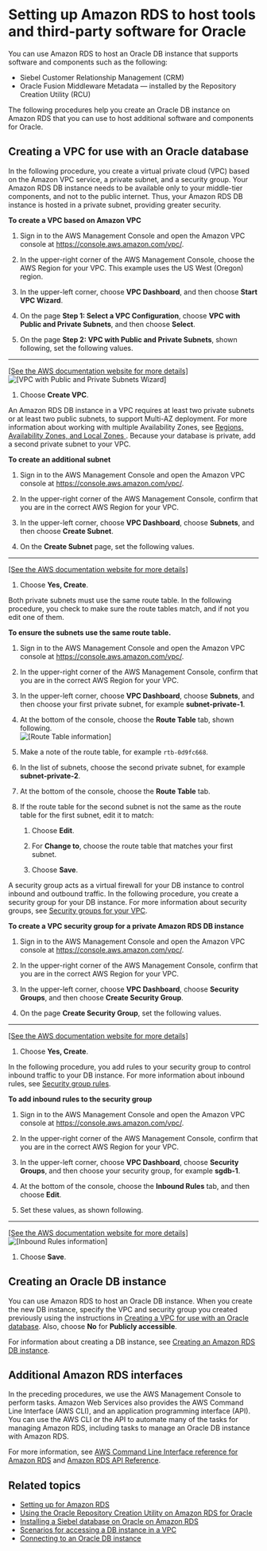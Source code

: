 # Setting up Amazon RDS to host tools and third\-party software for Oracle<a name="Oracle.Resources.Shared"></a>

You can use Amazon RDS to host an Oracle DB instance that supports software and components such as the following: 
+ Siebel Customer Relationship Management \(CRM\)
+ Oracle Fusion Middleware Metadata — installed by the Repository Creation Utility \(RCU\)

The following procedures help you create an Oracle DB instance on Amazon RDS that you can use to host additional software and components for Oracle\. 

## Creating a VPC for use with an Oracle database<a name="Oracle.Resources.Shared.VPC"></a>

In the following procedure, you create a virtual private cloud \(VPC\) based on the Amazon VPC service, a private subnet, and a security group\. Your Amazon RDS DB instance needs to be available only to your middle\-tier components, and not to the public internet\. Thus, your Amazon RDS DB instance is hosted in a private subnet, providing greater security\. 

**To create a VPC based on Amazon VPC**

1. Sign in to the AWS Management Console and open the Amazon VPC console at [https://console\.aws\.amazon\.com/vpc/](https://console.aws.amazon.com/vpc/)\.

1. In the upper\-right corner of the AWS Management Console, choose the AWS Region for your VPC\. This example uses the US West \(Oregon\) region\. 

1. In the upper\-left corner, choose **VPC Dashboard**, and then choose **Start VPC Wizard**\. 

1. On the page **Step 1: Select a VPC Configuration**, choose **VPC with Public and Private Subnets**, and then choose **Select**\. 

1. On the page **Step 2: VPC with Public and Private Subnets**, shown following, set the following values\.  
****    
<a name="rds-oracle-vpc-settings-guidance"></a>[\[See the AWS documentation website for more details\]](http://docs.aws.amazon.com/AmazonRDS/latest/UserGuide/Oracle.Resources.Shared.html)  
![\[VPC with Public and Private Subnets Wizard\]](http://docs.aws.amazon.com/AmazonRDS/latest/UserGuide/images/Siebel-VPC.png)

1. Choose **Create VPC**\. 

An Amazon RDS DB instance in a VPC requires at least two private subnets or at least two public subnets, to support Multi\-AZ deployment\. For more information about working with multiple Availability Zones, see [ Regions, Availability Zones, and Local Zones ](Concepts.RegionsAndAvailabilityZones.md)\. Because your database is private, add a second private subnet to your VPC\. 

**To create an additional subnet**

1. Sign in to the AWS Management Console and open the Amazon VPC console at [https://console\.aws\.amazon\.com/vpc/](https://console.aws.amazon.com/vpc/)\.

1. In the upper\-right corner of the AWS Management Console, confirm that you are in the correct AWS Region for your VPC\. 

1. In the upper\-left corner, choose **VPC Dashboard**, choose **Subnets**, and then choose **Create Subnet**\. 

1. On the **Create Subnet** page, set the following values\.   
****    
<a name="rds-oracle-subnet-settings-guidance"></a>[\[See the AWS documentation website for more details\]](http://docs.aws.amazon.com/AmazonRDS/latest/UserGuide/Oracle.Resources.Shared.html)

1. Choose **Yes, Create**\.

Both private subnets must use the same route table\. In the following procedure, you check to make sure the route tables match, and if not you edit one of them\. 

**To ensure the subnets use the same route table\.**

1. Sign in to the AWS Management Console and open the Amazon VPC console at [https://console\.aws\.amazon\.com/vpc/](https://console.aws.amazon.com/vpc/)\.

1. In the upper\-right corner of the AWS Management Console, confirm that you are in the correct AWS Region for your VPC\. 

1. In the upper\-left corner, choose **VPC Dashboard**, choose **Subnets**, and then choose your first private subnet, for example **subnet\-private\-1**\. 

1. At the bottom of the console, choose the **Route Table** tab, shown following\.   
![\[Route Table information\]](http://docs.aws.amazon.com/AmazonRDS/latest/UserGuide/images/Siebel-RouteTable.png)

1. Make a note of the route table, for example `rtb-0d9fc668`\. 

1. In the list of subnets, choose the second private subnet, for example **subnet\-private\-2**\. 

1. At the bottom of the console, choose the **Route Table** tab\. 

1. If the route table for the second subnet is not the same as the route table for the first subnet, edit it to match: 

   1. Choose **Edit**\.

   1. For **Change to**, choose the route table that matches your first subnet\.

   1. Choose **Save**\.

A security group acts as a virtual firewall for your DB instance to control inbound and outbound traffic\. In the following procedure, you create a security group for your DB instance\. For more information about security groups, see [Security groups for your VPC](https://docs.aws.amazon.com/vpc/latest/userguide/VPC_SecurityGroups.html)\. 

**To create a VPC security group for a private Amazon RDS DB instance**

1. Sign in to the AWS Management Console and open the Amazon VPC console at [https://console\.aws\.amazon\.com/vpc/](https://console.aws.amazon.com/vpc/)\.

1. In the upper\-right corner of the AWS Management Console, confirm that you are in the correct AWS Region for your VPC\. 

1. In the upper\-left corner, choose **VPC Dashboard**, choose **Security Groups**, and then choose **Create Security Group**\. 

1. On the page **Create Security Group**, set the following values\.  
****    
<a name="rds-oracle-security-group-settings-guidance"></a>[\[See the AWS documentation website for more details\]](http://docs.aws.amazon.com/AmazonRDS/latest/UserGuide/Oracle.Resources.Shared.html)

1. Choose **Yes, Create**\.

In the following procedure, you add rules to your security group to control inbound traffic to your DB instance\. For more information about inbound rules, see [Security group rules](https://docs.aws.amazon.com/vpc/latest/userguide/VPC_SecurityGroups.html#SecurityGroupRules)\. 

**To add inbound rules to the security group**

1. Sign in to the AWS Management Console and open the Amazon VPC console at [https://console\.aws\.amazon\.com/vpc/](https://console.aws.amazon.com/vpc/)\.

1. In the upper\-right corner of the AWS Management Console, confirm that you are in the correct AWS Region for your VPC\. 

1. In the upper\-left corner, choose **VPC Dashboard**, choose **Security Groups**, and then choose your security group, for example **sgdb\-1**\. 

1. At the bottom of the console, choose the **Inbound Rules** tab, and then choose **Edit**\. 

1. Set these values, as shown following\.  
****    
<a name="rds-oracle-inbound-rules-settings-guidance"></a>[\[See the AWS documentation website for more details\]](http://docs.aws.amazon.com/AmazonRDS/latest/UserGuide/Oracle.Resources.Shared.html)  
![\[Inbound Rules information\]](http://docs.aws.amazon.com/AmazonRDS/latest/UserGuide/images/Siebel-InboundRules.png)

1. Choose **Save**\.

## Creating an Oracle DB instance<a name="Oracle.Resources.Shared.Database.RDS"></a>

You can use Amazon RDS to host an Oracle DB instance\. When you create the new DB instance, specify the VPC and security group you created previously using the instructions in [Creating a VPC for use with an Oracle database](#Oracle.Resources.Shared.VPC)\. Also, choose **No** for **Publicly accessible**\. 

For information about creating a DB instance, see [Creating an Amazon RDS DB instance](USER_CreateDBInstance.md)\.

## Additional Amazon RDS interfaces<a name="Oracle.Resources.Shared.CLIAPI"></a>

In the preceding procedures, we use the AWS Management Console to perform tasks\. Amazon Web Services also provides the AWS Command Line Interface \(AWS CLI\), and an application programming interface \(API\)\. You can use the AWS CLI or the API to automate many of the tasks for managing Amazon RDS, including tasks to manage an Oracle DB instance with Amazon RDS\. 

For more information, see [AWS Command Line Interface reference for Amazon RDS](https://docs.aws.amazon.com/cli/latest/reference/rds/index.html) and [Amazon RDS API Reference](https://docs.aws.amazon.com/AmazonRDS/latest/APIReference/)\. 

## Related topics<a name="w177aac31d103b7c15"></a>
+ [Setting up for Amazon RDS](CHAP_SettingUp.md)
+ [Using the Oracle Repository Creation Utility on Amazon RDS for Oracle](Oracle.Resources.RCU.md)
+ [Installing a Siebel database on Oracle on Amazon RDS](Oracle.Resources.Siebel.md)
+ [Scenarios for accessing a DB instance in a VPC](USER_VPC.Scenarios.md)
+ [Connecting to an Oracle DB instance](USER_ConnectToOracleInstance.md)